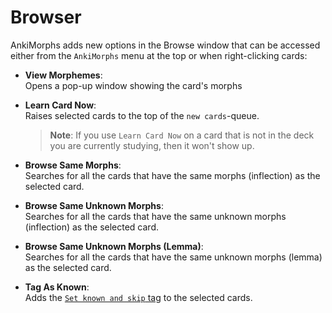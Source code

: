 # Browser

AnkiMorphs adds new options in the Browse window that can be accessed either from the `AnkiMorphs` menu at the top or
when right-clicking cards:

* **View Morphemes**:  
  Opens a pop-up window showing the card's morphs

* **Learn Card Now**:  
  Raises selected cards to the top of the `new cards`-queue.
  > **Note**: If you use `Learn Card Now` on a card that is not in the deck you are currently studying, then it won't show
  up. 
* **Browse Same Morphs**:  
  Searches for all the cards that have the same morphs (inflection) as the selected card.
* **Browse Same Unknown Morphs**:  
  Searches for all the cards that have the same unknown morphs (inflection) as the selected card.
*  **Browse Same Unknown Morphs (Lemma)**:  
   Searches for all the cards that have the same unknown morphs (lemma) as the selected card.
* **Tag As Known**:  
  Adds the [`Set known and skip` tag](../setup/settings/tags.md) to the selected cards.
